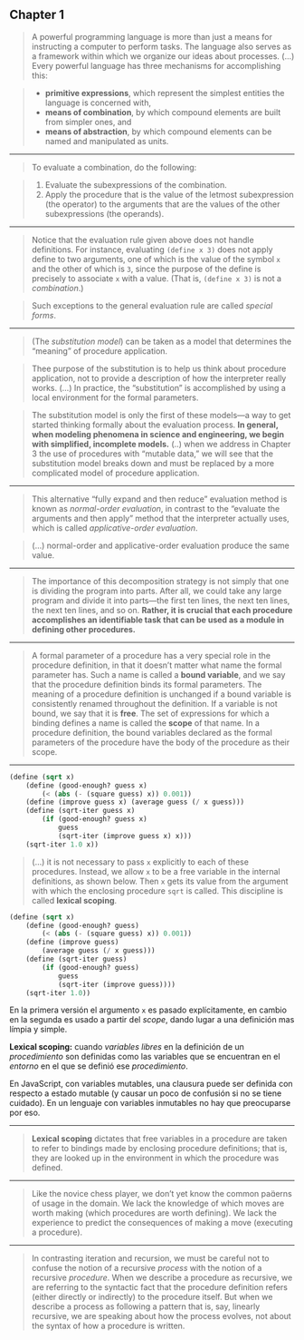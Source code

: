 ## Chapter 1

>A powerful programming language is more than just a means for instructing a computer to perform tasks. The language also serves as a framework within which we organize our ideas about processes. (...) Every powerful language has three mechanisms for accomplishing this:

>* **primitive expressions**, which represent the simplest entities the language is concerned with,
>* **means of combination**, by which compound elements are built from simpler ones, and
>* **means of abstraction**, by which compound elements can be named
and manipulated as units.

___
>To evaluate a combination, do the following:

>1. Evaluate the subexpressions of the combination.
>2. Apply the procedure that is the value of the letmost subexpression (the operator) to the arguments that are the values of the other subexpressions (the operands).

___
>Notice that the evaluation rule given above does not handle definitions. For instance, evaluating `(define x 3)` does not apply define to two arguments, one of which is the value of the symbol `x` and the other of which is `3`, since the purpose of the define is precisely to associate `x` with a value. (That is, `(define x 3)` is not a _combination_.)

>Such exceptions to the general evaluation rule are called _special forms_.

___
>(The _substitution model_) can be taken as a model that determines the “meaning” of procedure application. 

>Thee purpose of the substitution is to help us think about procedure application, not to provide a description of how the interpreter really works. (...) In practice, the “substitution” is accomplished by using a local environment for the formal parameters.

>The substitution model is only the first of these models—a way to get started thinking formally about the evaluation process. **In general, when modeling phenomena in science and engineering, we begin with simplified, incomplete models.** (..) when we address in Chapter 3 the use of procedures with “mutable data,” we will see that the substitution model breaks down and must be replaced by a more complicated model of procedure application.

___
>This alternative “fully expand and then reduce” evaluation method is known as _normal-order evaluation_, in contrast to the “evaluate the arguments and then apply” method that the interpreter actually uses, which is called _applicative-order evaluation_.

>(...) normal-order and applicative-order evaluation produce the same value.

___
>The importance of this decomposition strategy is not simply that one is dividing the program into parts. After all, we could take any large program and divide it into parts—the first ten lines, the next ten lines, the next ten lines, and so on. **Rather, it is crucial that each procedure accomplishes an identifiable task that can be used as a module in defining other procedures.**

___
>A formal parameter of a procedure has a very special role in the procedure definition, in that it doesn’t matter what name the formal parameter has. Such a name is called a **bound variable**, and we say that the procedure definition binds its formal parameters. The meaning of a procedure definition is unchanged if a bound variable is consistently renamed throughout the definition. If a variable is not bound, we say that it is **free**. The set of expressions for which a binding defines a name is called the **scope** of that name. In a procedure definition, the bound variables declared as the formal parameters of the procedure have the body of the procedure as their scope.

___
```scheme
(define (sqrt x)
	(define (good-enough? guess x)
		(< (abs (- (square guess) x)) 0.001))
	(define (improve guess x) (average guess (/ x guess)))
	(define (sqrt-iter guess x)
		(if (good-enough? guess x)
			guess
			(sqrt-iter (improve guess x) x)))
	(sqrt-iter 1.0 x))
```

>(...) it is not necessary to pass `x` explicitly to each of these procedures. Instead, we allow `x` to be a free variable in the internal definitions, as shown below. Then `x` gets its value from the argument with which the enclosing procedure `sqrt` is called. This discipline is called **lexical scoping**.

```scheme
(define (sqrt x)
	(define (good-enough? guess)
		(< (abs (- (square guess) x)) 0.001))
	(define (improve guess)
		(average guess (/ x guess)))
	(define (sqrt-iter guess)
		(if (good-enough? guess)
			guess
			(sqrt-iter (improve guess))))
	(sqrt-iter 1.0))
```

En la primera versión el argumento `x` es pasado explícitamente, en cambio en la segunda es usado a partir del _scope_, dando lugar a una definición mas límpia y simple.

**Lexical scoping:** cuando _variables libres_ en la definición de un _procedimiento_ son definidas como las variables que se encuentran en el _entorno_ en el que se definió ese _procedimiento_.

En JavaScript, con variables mutables, una clausura puede ser definida con respecto a estado mutable (y causar un poco de confusión si no se tiene cuidado). En un lenguaje con variables inmutables no hay que preocuparse por eso.

___
>**Lexical scoping** dictates that free variables in a procedure are taken to refer to bindings made by enclosing procedure definitions; that is, they are looked up in the environment in which the procedure was defined.

___
>Like the novice chess player, we don’t yet know the common paerns of usage in the domain. We lack the knowledge of which moves are worth making (which procedures are worth defining). We lack the experience to predict the consequences of making a move (executing a procedure).

___
>In contrasting iteration and recursion, we must be careful not to confuse the notion of a recursive _process_ with the notion of a recursive _procedure_. When we describe a procedure as recursive, we are referring to the syntactic fact that the procedure definition refers (either directly or indirectly) to the procedure itself. But when we describe a process as following a pattern that is, say, linearly recursive, we are speaking about how the process evolves, not about the syntax of how a procedure is written.
